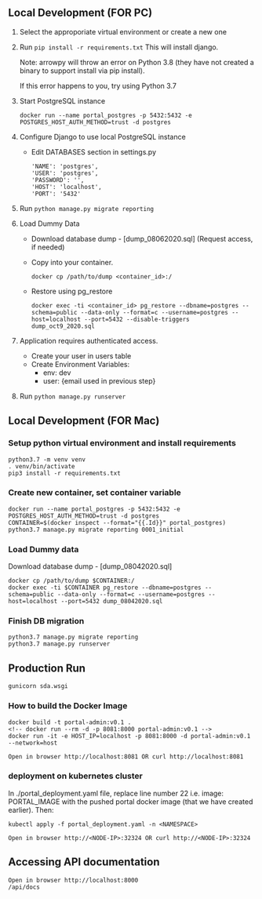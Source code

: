 ## Local Development (FOR PC)

1. Select the approporiate virtual environment or create a new one

2. Run `pip install -r requirements.txt`
    This will install django.

    Note: arrowpy will throw an error on Python 3.8 (they have not created a binary to support install via pip install). 

    If this error happens to you, try using Python 3.7

3. Start PostgreSQL instance

   `docker run --name portal_postgres -p 5432:5432 -e POSTGRES_HOST_AUTH_METHOD=trust -d postgres`

4. Configure Django to use local PostgreSQL instance
    - Edit DATABASES section in settings.py

        ```
        'NAME': 'postgres',
        'USER': 'postgres',
        'PASSWORD': '',
        'HOST': 'localhost',
        'PORT': '5432'
        ```

5. Run `python manage.py migrate reporting`

6. Load Dummy Data
    - Download database dump - [dump_08062020.sql] (Request access, if needed)

    - Copy into your container.
        ```
        docker cp /path/to/dump <container_id>:/
        ```

    - Restore using pg_restore
        ```
        docker exec -ti <container_id> pg_restore --dbname=postgres --schema=public --data-only --format=c --username=postgres --host=localhost --port=5432 --disable-triggers dump_oct9_2020.sql
        ```

7. Application requires authenticated access. 
     - Create your user in users table
     - Create Environment Variables: 
         - env: dev
         - user: {email used in previous step}

8. Run `python manage.py runserver`

## Local Development (FOR Mac)

### Setup python virtual environment and install requirements
```
python3.7 -m venv venv
. venv/bin/activate
pip3 install -r requirements.txt
```

### Create new container, set container variable
```
docker run --name portal_postgres -p 5432:5432 -e POSTGRES_HOST_AUTH_METHOD=trust -d postgres
CONTAINER=$(docker inspect --format="{{.Id}}" portal_postgres)
python3.7 manage.py migrate reporting 0001_initial
```
### Load Dummy data
Download database dump - [dump_08042020.sql]

```
docker cp /path/to/dump $CONTAINER:/
docker exec -ti $CONTAINER pg_restore --dbname=postgres --schema=public --data-only --format=c --username=postgres --host=localhost --port=5432 dump_08042020.sql
```

### Finish DB migration
```
python3.7 manage.py migrate reporting
python3.7 manage.py runserver
```


## Production Run

`gunicorn sda.wsgi`

### How to build the Docker Image
```
docker build -t portal-admin:v0.1 .
<!-- docker run --rm -d -p 8081:8000 portal-admin:v0.1 -->
docker run -it -e HOST_IP=localhost -p 8081:8000 -d portal-admin:v0.1 --network=host

Open in browser http://localhost:8081 OR curl http://localhost:8081

```
### deployment on kubernetes cluster
In ./portal_deployment.yaml file, replace line number 22 i.e. image: PORTAL_IMAGE with the pushed portal docker image (that we have created earlier).
Then:
```
kubectl apply -f portal_deployment.yaml -n <NAMESPACE>

Open in browser http://<NODE-IP>:32324 OR curl http://<NODE-IP>:32324

```

## Accessing API documentation
```
Open in browser http://localhost:8000
/api/docs
```
